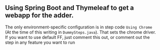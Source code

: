 ## Using Spring Boot and Thymeleaf to get a webapp for the adder.

The only environment-specific configuration is in step code `Using Chrome` (At the time of this writing in `DummySteps.java`). That sets the chrome driver. If you want to use default FF, just comment this out, or comment out the step in any feature you want to run
